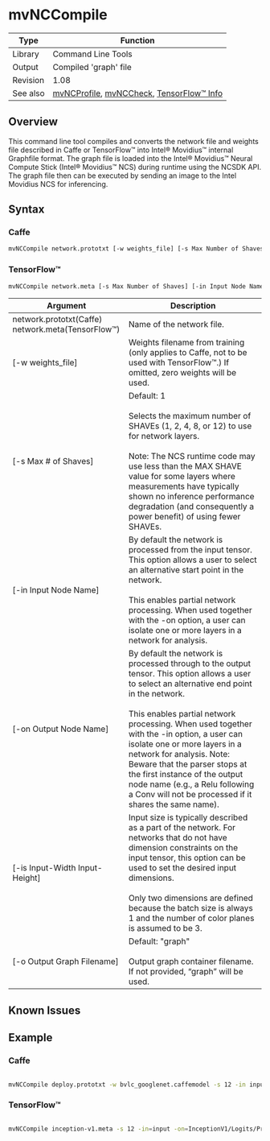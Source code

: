 # mvNCCompile

Type|Function
------------ | -------------
Library|Command Line Tools
Output| Compiled 'graph' file 
Revision|1.08
See also| [mvNCProfile](profile.md), [mvNCCheck](check.md), [TensorFlow™ Info](../TensorFlow.md)

## Overview
This command line tool compiles and converts the network file and weights file described in Caffe or TensorFlow™ into Intel® Movidius™ internal Graphfile format. The graph file is loaded into the Intel® Movidius™ Neural Compute Stick (Intel® Movidius™ NCS)
during runtime using the NCSDK API. The graph file then can be executed by sending an image to the Intel Movidius NCS for inferencing.

## Syntax

### Caffe
```bash
mvNCCompile network.prototxt [-w weights_file] [-s Max Number of Shaves] [-in Input Node Name] [-on Output Node Name] [-is Input-Width Input-Height] [-o Output Graph Filename]
```
### TensorFlow™
```bash
mvNCCompile network.meta [-s Max Number of Shaves] [-in Input Node Name] [-on Output Node Name] [-is Input-Width Input-Height] [-o Output Graph Filename]
```

Argument|Description
------------ | -------------
network.prototxt(Caffe)<br>network.meta(TensorFlow™)|Name of the network file. 
[-w weights_file]|Weights filename from training (only applies to Caffe, not to be used with TensorFlow™.) If omitted, zero weights will be used. 
[-s Max # of Shaves]|Default: 1<br><br>Selects the maximum number of SHAVEs (1, 2, 4, 8, or 12) to use for network layers.<br><br>Note: The NCS runtime code may use less than the MAX SHAVE value for some layers where measurements have typically shown no inference performance degradation (and consequently a power benefit) of using fewer SHAVEs.
[-in Input Node Name]|By default the network is processed from the input tensor. This option allows a user to select an alternative start point in the network.<br><br>This enables partial network processing. When used together with the -on option, a user can isolate one or more layers in a network for analysis.
[-on Output Node Name]|By default the network is processed through to the output tensor. This option allows a user to select an alternative end point in the network.<br><br>This enables partial network processing. When used together with the -in option, a user can isolate one or more layers in a network for analysis. Note: Beware that the parser stops at the first instance of the output node name (e.g., a Relu following a Conv will not be processed if it shares the same name).
[-is Input-Width Input-Height]|Input size is typically described as a part of the network. For networks that do not have dimension constraints on the input tensor, this option can be used to set the desired input dimensions.<br><br>Only two dimensions are defined because the batch size is always 1 and the number of color planes is assumed to be 3.
[-o Output Graph Filename]|Default: "graph"<br><br>Output graph container filename. If not provided, “graph” will be used.

## Known Issues

## Example
### Caffe
```bash

mvNCCompile deploy.prototxt -w bvlc_googlenet.caffemodel -s 12 -in input -on prob -is 224 224 -o GoogLeNet.graph

```
### TensorFlow™
```bash

mvNCCompile inception-v1.meta -s 12 -in=input -on=InceptionV1/Logits/Predictions/Reshape_1 -is 224 224 -o InceptionV1.graph

```

